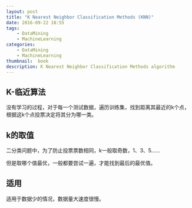```yaml
---
layout: post
title: "K Nearest Neighbor Classification Methods (KNN)"
date: 2016-09-22 18:55
tags: 
    - DataMining
    - MachineLearning
categories: 
    - DataMining
    - MachineLearning
thumbnail:  book
description: K Nearest Neighbor Classification Methods algorithm
---
```


## K-临近算法

没有学习的过程，对于每一个测试数据，遍历训练集，找到距离其最近的k个点，根据这k个点投票决定将其分为哪一类。

## k的取值

二分类问题中，为了防止投票票数相同，k一般取奇数，1、3、5……

但是取哪个值最优，一般都要尝试一遍，才能找到最后的最优值。

## 适用

适用于数据少的情况，数据量大速度很慢。
